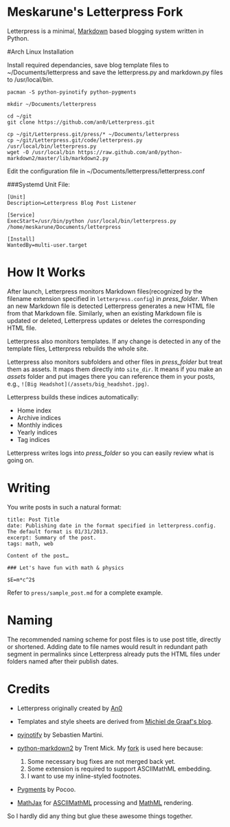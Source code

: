 # Meskarune's Letterpress Fork
Letterpress is a minimal, [Markdown](http://daringfireball.net/projects/markdown/) based blogging system written in Python.

#Arch Linux Installation

Install required dependancies, save blog template files to ~/Documents/letterpress and save the letterpress.py and markdown.py files to /usr/local/bin.
```
pacman -S python-pyinotify python-pygments

mkdir ~/Documents/letterpress

cd ~/git
git clone https://github.com/an0/Letterpress.git

cp ~/git/Letterpress.git/press/* ~/Documents/letterpress
cp ~/git/Letterpress.git/code/letterpress.py /usr/local/bin/letterpress.py
wget -O /usr/local/bin https://raw.github.com/an0/python-markdown2/master/lib/markdown2.py
```
Edit the configuration file in ~/Documents/letterpress/letterpress.conf

###Systemd Unit File:

    [Unit]
    Description=Letterpress Blog Post Listener
 
    [Service]
    ExecStart=/usr/bin/python /usr/local/bin/letterpress.py /home/meskarune/Documents/letterpress
 
    [Install]
    WantedBy=multi-user.target



# How It Works
After launch, Letterpress monitors Markdown files(recognized by the filename extension specified in `letterpress.config`) in *press_folder*. When an new Markdown file is detected Letterpress generates a new HTML file from that Markdown file. Similarly, when an existing Markdown file is updated or deleted, Letterpress updates or deletes the corresponding HTML file.

Letterpress also monitors templates. If any change is detected in any of the template files, Letterpress rebuilds the whole site.

Letterpress also monitors subfolders and other files in *press_folder* but treat them as assets. It maps them directly into `site_dir`. It means if you make an *assets* folder and put images there you can reference them in your posts, e.g., `![Big Headshot](/assets/big_headshot.jpg)`.

Letterpress builds these indices automatically:

* Home index
* Archive indices
* Monthly indices
* Yearly indices
* Tag indices

Letterpress writes logs into *press_folder* so you can easily review what is going on.

# Writing
You write posts in such a natural format:
```
title: Post Title
date: Publishing date in the format specified in letterpress.config. The default format is 01/31/2013.
excerpt: Summary of the post.
tags: math, web

Content of the post…

### Let's have fun with math & physics

$E=m*c^2$

```

Refer to `press/sample_post.md` for a complete example.

# Naming
The recommended naming scheme for post files is to use post title, directly or shortened. Adding date to file names would result in redundant path segment in permalinks since Letterpress already puts the HTML files under folders named after their publish dates.

# Credits
* Letterpress originally created by [An0](https://github.com/an0/Letterpress)
* Templates and style sheets are derived from [Michiel de Graaf's blog](https://github.com/michieldegraaf/blog).
* [pyinotify](https://github.com/seb-m/pyinotify) by Sebastien Martini.
* [python-markdown2](https://github.com/trentm/python-markdown2) by Trent Mick. My [fork](https://github.com/an0/python-markdown2) is used here because:

	1. Some necessary bug fixes are not merged back yet.
	2. Some extension is required to support ASCIIMathML embedding.
	3. I want to use my inline-styled footnotes.

* [Pygments](http://pygments.org) by Pocoo.
* [MathJax](http://www.mathjax.org) for [ASCIIMathML](http://www1.chapman.edu/~jipsen/mathml/asciimath.html) processing and [MathML](http://www.mathjax.org) rendering.

So I hardly did any thing but glue these awesome things together.
